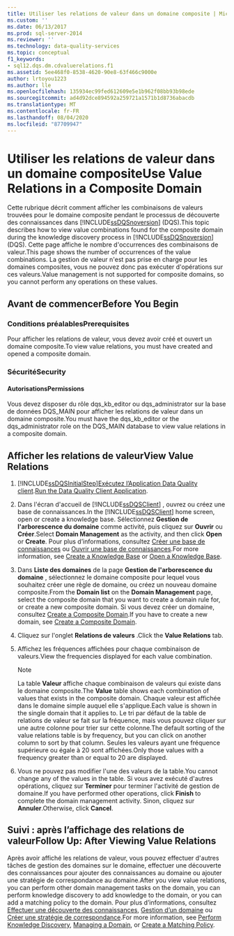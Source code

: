 ```yaml
---
title: Utiliser les relations de valeur dans un domaine composite | Microsoft Docs
ms.custom: ''
ms.date: 06/13/2017
ms.prod: sql-server-2014
ms.reviewer: ''
ms.technology: data-quality-services
ms.topic: conceptual
f1_keywords:
- sql12.dqs.dm.cdvaluerelations.f1
ms.assetid: 5ee468f0-8538-4620-90e8-63f466c9000e
author: lrtoyou1223
ms.author: lle
ms.openlocfilehash: 135934ec99fed612609e5e1b962f08bb93b98ede
ms.sourcegitcommit: ad4d92dce894592a259721a1571b1d8736abacdb
ms.translationtype: MT
ms.contentlocale: fr-FR
ms.lasthandoff: 08/04/2020
ms.locfileid: "87709947"
---
```

# <a name="use-value-relations-in-a-composite-domain"></a><span data-ttu-id="367cb-102">Utiliser les relations de valeur dans un domaine composite</span><span class="sxs-lookup"><span data-stu-id="367cb-102">Use Value Relations in a Composite Domain</span></span>
  <span data-ttu-id="367cb-103">Cette rubrique décrit comment afficher les combinaisons de valeurs trouvées pour le domaine composite pendant le processus de découverte des connaissances dans [!INCLUDE[ssDQSnoversion](../includes/ssdqsnoversion-md.md)] (DQS).</span><span class="sxs-lookup"><span data-stu-id="367cb-103">This topic describes how to view value combinations found for the composite domain during the knowledge discovery process in [!INCLUDE[ssDQSnoversion](../includes/ssdqsnoversion-md.md)] (DQS).</span></span> <span data-ttu-id="367cb-104">Cette page affiche le nombre d'occurrences des combinaisons de valeur.</span><span class="sxs-lookup"><span data-stu-id="367cb-104">This page shows the number of occurrences of the value combinations.</span></span> <span data-ttu-id="367cb-105">La gestion de valeur n'est pas prise en charge pour les domaines composites, vous ne pouvez donc pas exécuter d'opérations sur ces valeurs.</span><span class="sxs-lookup"><span data-stu-id="367cb-105">Value management is not supported for composite domains, so you cannot perform any operations on these values.</span></span>  
  
##  <a name="before-you-begin"></a><a name="BeforeYouBegin"></a> <span data-ttu-id="367cb-106">Avant de commencer</span><span class="sxs-lookup"><span data-stu-id="367cb-106">Before You Begin</span></span>  
  
###  <a name="prerequisites"></a><a name="Prerequisites"></a> <span data-ttu-id="367cb-107">Conditions préalables</span><span class="sxs-lookup"><span data-stu-id="367cb-107">Prerequisites</span></span>  
 <span data-ttu-id="367cb-108">Pour afficher les relations de valeur, vous devez avoir créé et ouvert un domaine composite.</span><span class="sxs-lookup"><span data-stu-id="367cb-108">To view value relations, you must have created and opened a composite domain.</span></span>  
  
###  <a name="security"></a><a name="Security"></a> <span data-ttu-id="367cb-109">Sécurité</span><span class="sxs-lookup"><span data-stu-id="367cb-109">Security</span></span>  
  
####  <a name="permissions"></a><a name="Permissions"></a> <span data-ttu-id="367cb-110">Autorisations</span><span class="sxs-lookup"><span data-stu-id="367cb-110">Permissions</span></span>  
 <span data-ttu-id="367cb-111">Vous devez disposer du rôle dqs_kb_editor ou dqs_administrator sur la base de données DQS_MAIN pour afficher les relations de valeur dans un domaine composite.</span><span class="sxs-lookup"><span data-stu-id="367cb-111">You must have the dqs_kb_editor or the dqs_administrator role on the DQS_MAIN database to view value relations in a composite domain.</span></span>  
  
##  <a name="view-value-relations"></a><a name="Use"></a><span data-ttu-id="367cb-112">Afficher les relations de valeur</span><span class="sxs-lookup"><span data-stu-id="367cb-112">View Value Relations</span></span>  
  
1.  [!INCLUDE[ssDQSInitialStep](../includes/ssdqsinitialstep-md.md)]<span data-ttu-id="367cb-113">[Exécutez l’Application Data Quality client](../../2014/data-quality-services/run-the-data-quality-client-application.md).</span><span class="sxs-lookup"><span data-stu-id="367cb-113">[Run the Data Quality Client Application](../../2014/data-quality-services/run-the-data-quality-client-application.md).</span></span>  
  
2.  <span data-ttu-id="367cb-114">Dans l'écran d'accueil de [!INCLUDE[ssDQSClient](../includes/ssdqsclient-md.md)] , ouvrez ou créez une base de connaissances.</span><span class="sxs-lookup"><span data-stu-id="367cb-114">In the [!INCLUDE[ssDQSClient](../includes/ssdqsclient-md.md)] home screen, open or create a knowledge base.</span></span> <span data-ttu-id="367cb-115">Sélectionnez **Gestion de l'arborescence du domaine** comme activité, puis cliquez sur **Ouvrir** ou **Créer**.</span><span class="sxs-lookup"><span data-stu-id="367cb-115">Select **Domain Management** as the activity, and then click **Open** or **Create**.</span></span> <span data-ttu-id="367cb-116">Pour plus d’informations, consultez [Créer une base de connaissances](../../2014/data-quality-services/create-a-knowledge-base.md) ou [Ouvrir une base de connaissances](../../2014/data-quality-services/open-a-knowledge-base.md).</span><span class="sxs-lookup"><span data-stu-id="367cb-116">For more information, see [Create a Knowledge Base](../../2014/data-quality-services/create-a-knowledge-base.md) or [Open a Knowledge Base](../../2014/data-quality-services/open-a-knowledge-base.md).</span></span>  
  
3.  <span data-ttu-id="367cb-117">Dans **Liste des domaines** de la page **Gestion de l'arborescence du domaine** , sélectionnez le domaine composite pour lequel vous souhaitez créer une règle de domaine, ou créez un nouveau domaine composite.</span><span class="sxs-lookup"><span data-stu-id="367cb-117">From the **Domain list** on the **Domain Management** page, select the composite domain that you want to create a domain rule for, or create a new composite domain.</span></span> <span data-ttu-id="367cb-118">Si vous devez créer un domaine, consultez [Create a Composite Domain](../../2014/data-quality-services/create-a-composite-domain.md).</span><span class="sxs-lookup"><span data-stu-id="367cb-118">If you have to create a new domain, see [Create a Composite Domain](../../2014/data-quality-services/create-a-composite-domain.md).</span></span>  
  
4.  <span data-ttu-id="367cb-119">Cliquez sur l'onglet **Relations de valeurs** .</span><span class="sxs-lookup"><span data-stu-id="367cb-119">Click the **Value Relations** tab.</span></span>  
  
5.  <span data-ttu-id="367cb-120">Affichez les fréquences affichées pour chaque combinaison de valeurs.</span><span class="sxs-lookup"><span data-stu-id="367cb-120">View the frequencies displayed for each value combination.</span></span>  
  
    > [!NOTE]  
    >  <span data-ttu-id="367cb-121">La table **Valeur** affiche chaque combinaison de valeurs qui existe dans le domaine composite.</span><span class="sxs-lookup"><span data-stu-id="367cb-121">The **Value** table shows each combination of values that exists in the composite domain.</span></span> <span data-ttu-id="367cb-122">Chaque valeur est affichée dans le domaine simple auquel elle s'applique.</span><span class="sxs-lookup"><span data-stu-id="367cb-122">Each value is shown in the single domain that it applies to.</span></span> <span data-ttu-id="367cb-123">Le tri par défaut de la table de relations de valeur se fait sur la fréquence, mais vous pouvez cliquer sur une autre colonne pour trier sur cette colonne.</span><span class="sxs-lookup"><span data-stu-id="367cb-123">The default sorting of the value relations table is by frequency, but you can click on another column to sort by that column.</span></span> <span data-ttu-id="367cb-124">Seules les valeurs ayant une fréquence supérieure ou égale à 20 sont affichées.</span><span class="sxs-lookup"><span data-stu-id="367cb-124">Only those values with a frequency greater than or equal to 20 are displayed.</span></span>  
  
6.  <span data-ttu-id="367cb-125">Vous ne pouvez pas modifier l'une des valeurs de la table.</span><span class="sxs-lookup"><span data-stu-id="367cb-125">You cannot change any of the values in the table.</span></span> <span data-ttu-id="367cb-126">Si vous avez exécuté d'autres opérations, cliquez sur **Terminer** pour terminer l'activité de gestion de domaine.</span><span class="sxs-lookup"><span data-stu-id="367cb-126">If you have performed other operations, click **Finish** to complete the domain management activity.</span></span> <span data-ttu-id="367cb-127">Sinon, cliquez sur **Annuler**.</span><span class="sxs-lookup"><span data-stu-id="367cb-127">Otherwise, click **Cancel**.</span></span>  
  
##  <a name="follow-up-after-viewing-value-relations"></a><a name="FollowUp"></a><span data-ttu-id="367cb-128">Suivi : après l’affichage des relations de valeur</span><span class="sxs-lookup"><span data-stu-id="367cb-128">Follow Up: After Viewing Value Relations</span></span>  
 <span data-ttu-id="367cb-129">Après avoir affiché les relations de valeur, vous pouvez effectuer d'autres tâches de gestion des domaines sur le domaine, effectuer une découverte des connaissances pour ajouter des connaissances au domaine ou ajouter une stratégie de correspondance au domaine.</span><span class="sxs-lookup"><span data-stu-id="367cb-129">After you view value relations, you can perform other domain management tasks on the domain, you can perform knowledge discovery to add knowledge to the domain, or you can add a matching policy to the domain.</span></span> <span data-ttu-id="367cb-130">Pour plus d’informations, consultez [Effectuer une découverte des connaissances](../../2014/data-quality-services/perform-knowledge-discovery.md), [Gestion d’un domaine](../../2014/data-quality-services/managing-a-domain.md) ou [Créer une stratégie de correspondance](../../2014/data-quality-services/create-a-matching-policy.md).</span><span class="sxs-lookup"><span data-stu-id="367cb-130">For more information, see [Perform Knowledge Discovery](../../2014/data-quality-services/perform-knowledge-discovery.md), [Managing a Domain](../../2014/data-quality-services/managing-a-domain.md), or [Create a Matching Policy](../../2014/data-quality-services/create-a-matching-policy.md).</span></span>  
  
  

